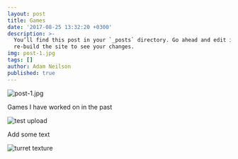 ```yaml
---
layout: post
title: Games
date: '2017-08-25 13:32:20 +0300'
description: >-
  You’ll find this post in your `_posts` directory. Go ahead and edit it and
  re-build the site to see your changes.
img: post-1.jpg
tags: []
author: Adam Neilson
published: true
---
```

![post-1.jpg]({{site.baseurl}}/assets/img/post-1.jpg)

Games I have worked on in the past

![test upload]({{site.baseurl}}/asssets/img/backgrounds.JPG)

Add some text

![turret texture]({{site.baseurl}}/assets/img/spike_turret.JPG)
